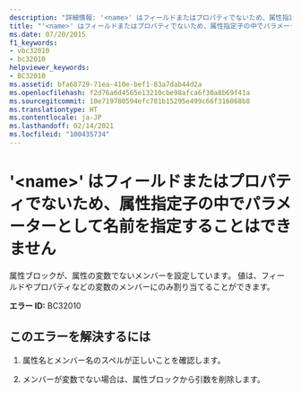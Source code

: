 ```yaml
---
description: "詳細情報: '<name>' はフィールドまたはプロパティでないため、属性指定子の中でパラメーターとして名前を指定することはできません"
title: "'<name>' はフィールドまたはプロパティでないため、属性指定子の中でパラメーターとして名前を指定することはできません"
ms.date: 07/20/2015
f1_keywords:
- vbc32010
- bc32010
helpviewer_keywords:
- BC32010
ms.assetid: bfa68729-71ea-410e-bef1-83a7dab44d2a
ms.openlocfilehash: f2d76a6d4565e13210cbe98afca6f30a8b69f41a
ms.sourcegitcommit: 10e719780594efc781b15295e499c66f316068b8
ms.translationtype: HT
ms.contentlocale: ja-JP
ms.lasthandoff: 02/14/2021
ms.locfileid: "100435734"
---
```

# <a name="name-cannot-be-named-as-a-parameter-in-an-attribute-specifier-because-it-is-not-a-field-or-property"></a>'\<name>' はフィールドまたはプロパティでないため、属性指定子の中でパラメーターとして名前を指定することはできません

属性ブロックが、属性の変数でないメンバーを設定しています。 値は、フィールドやプロパティなどの変数のメンバーにのみ割り当てることができます。  
  
 **エラー ID:** BC32010  
  
## <a name="to-correct-this-error"></a>このエラーを解決するには  
  
1. 属性名とメンバー名のスペルが正しいことを確認します。  
  
2. メンバーが変数でない場合は、属性ブロックから引数を削除します。  
